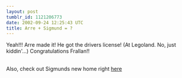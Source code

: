```yaml
---
layout: post
tumblr_id: 1121206773
date: 2002-09-24 12:25:43 UTC
title: Arre + Sigmund = ?
---
```


Yeah!!! Arre made it! He got the drivers license! (At Legoland. No, just kiddin'...) Congratulations Frallan!!
<br/>

<br/>
Also, check out Sigmunds new home right <a href="http://rasmusandersson.se/sigmund/" target="_blank">here</a>
